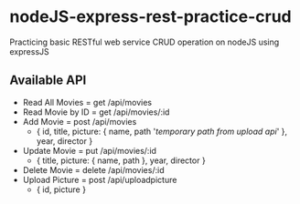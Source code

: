 # nodeJS-express-rest-practice-crud

Practicing basic RESTful web service CRUD operation on nodeJS using expressJS

## Available API

- Read All Movies   = get   /api/movies
- Read Movie by ID  = get   /api/movies/:id
- Add Movie         = post  /api/movies
  - {
        id,
        title,
        picture: {
            name,
            path '*temporary path from upload api*'
        },
        year,
        director
    }
- Update Movie      = put   /api/movies/:id
  - {
        title,
        picture: {
            name,
            path
        },
        year,
        director
    }
- Delete Movie      = delete    /api/movies/:id
- Upload Picture    = post      /api/uploadpicture
  - { id, picture }

